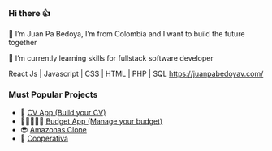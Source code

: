 ### Hi there 👍
🙋 I’m Juan Pa Bedoya, I’m from Colombia and I want to build the future together

🌱 I’m currently learning skills for fullstack software developer

React Js  |  Javascript  |  CSS  |  HTML  |  PHP  |   SQL
https://juanpabedoyav.com/

### Must Popular Projects
 - 🌮 [CV App (Build your CV)](https://github.com/Juanpabedoyav/Cv-App)
 - 🧑🏻‍🤝‍🧑🏻 [Budget App (Manage your budget)](https://github.com/Juanpabedoyav/budget-app)
 - 😎 [Amazonas Clone](https://github.com/Juanpabedoyav/sprint3)
 - 🏦 [Cooperativa](http://www.seficoop.com/)
